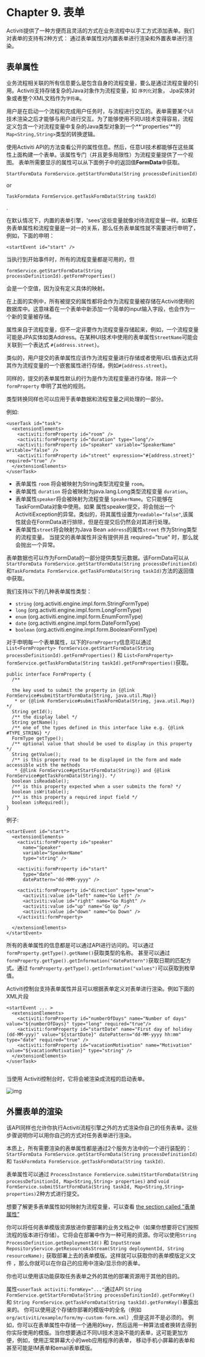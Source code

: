 
# Chapter 9. 表单


Activiti提供了一种方便而且灵活的方式在业务流程中以手工方式添加表单。我们对表单的支持有2种方式： 通过表单属性对内置表单进行渲染和外置表单进行渲染。

## 表单属性

业务流程相关联的所有信息要么是包含自身的流程变量，要么是通过流程变量的引用。Activiti支持存储复杂的Java对象作为流程变量，如 `序列化`对象， Jpa实体对象或者整个XML文档作为`字符串`。

用户是在启动一个流程和完成用户任务时，与流程进行交互的。表单需要某个UI技术渲染之后才能够与用户进行交互。为了能够使用不同UI技术变得容易，流程定义包含一个对流程变量中复杂的Java类型对象到一个**'properties'**的`Map<String,String>`类型的转换逻辑。

使用Activiti API的方法查看公开的属性信息。然后，任意UI技术都能够在这些属性上面构建一个表单。该属性专门（并且更多局限性）为流程变量提供了一个视图。 表单所需要显示的属性可以从下面例子中的返回值**FormData**中获取。

```
StartFormData FormService.getStartFormData(String processDefinitionId)
```

or

```
TaskFormdata FormService.getTaskFormData(String taskId)
```

.

在默认情况下，内置的表单引擎，'sees'这些变量就像对待流程变量一样。如果任务表单属性和流程变量是一对一的关系，那么任务表单属性就不需要进行申明了，例如，下面的申明：

```
<startEvent id="start" />
```

当执行到开始事件时，所有的流程变量都是可用的，但

```
formService.getStartFormData(String processDefinitionId).getFormProperties()
```

会是一个空值，因为没有定义具体的映射。

在上面的实例中，所有被提交的属性都将会作为流程变量被存储在Activiti使用的数据库中。这意味着在一个表单中新添加一个简单的input输入字段，也会作为一个新的变量被存储。

属性来自于流程变量，但不一定非要作为流程变量存储起来，例如，一个流程变量可能是JPA实体如类Address。在某种UI技术中使用的表单属性`StreetName`可能会关联到一个表达式 `#{address.street}`。

类似的，用户提交的表单属性应该作为流程变量进行存储或者使用UEL值表达式将其作为流程变量的一个嵌套属性进行存储，例如`#{address.street}`。

同样的，提交的表单属性默认的行为是作为流程变量进行存储，除非一个 `formProperty` 申明了其他的规则。

类型转换同样也可以应用于表单数据和流程变量之间处理的一部分。

例如:

```
<userTask id="task">
  <extensionElements>
    <activiti:formProperty id="room" />
    <activiti:formProperty id="duration" type="long"/>
    <activiti:formProperty id="speaker" variable="SpeakerName" writable="false" />
    <activiti:formProperty id="street" expression="#{address.street}" required="true" />
  </extensionElements>
</userTask>
```

- 表单属性 `room` 将会被映射为String类型流程变量 `room`。
- 表单属性 `duration` 将会被映射为java.lang.Long类型流程变量 `duration`。
- 表单属性`speaker`将会被映射为流程变量 `SpeakerName`。它只能够在TaskFormData对象中使用。如果 属性speaker提交，将会抛出一个ActivitiException的异常。类似的，将其属性设置为`readable="false"`,该属性就会在FormData进行排除，但是在提交后仍然会对其进行处理。
- 表单属性`street`将会映射为Java Bean `address`的属性`street` 作为String类型的流程变量。 当提交的表单属性并没有提供并且 required="true" 时，那么就会抛出一个异常。

表单数据也可以作为FormData的一部分提供类型元数据。该FormData可以从`StartFormData FormService.getStartFormData(String processDefinitionId)`和`TaskFormdata FormService.getTaskFormData(String taskId)`方法的返回值中获取。

我们支持以下的几种表单属性类型：

- `string` (org.activiti.engine.impl.form.StringFormType)
- `long` (org.activiti.engine.impl.form.LongFormType)
- `enum` (org.activiti.engine.impl.form.EnumFormType)
- `date` (org.activiti.engine.impl.form.DateFormType)
- `boolean` (org.activiti.engine.impl.form.BooleanFormType)

对于申明每一个表单属性，以下的`FormProperty`信息可以通过`List<FormProperty> formService.getStartFormData(String processDefinitionId).getFormProperties()` 和 `List<FormProperty> formService.getTaskFormData(String taskId).getFormProperties()`获取。

```
public interface FormProperty {
  /**

  the key used to submit the property in {@link FormService#submitStartFormData(String, java.util.Map)}
   * or {@link FormService#submitTaskFormData(String, java.util.Map)} */
  String getId();
  /** the display label */
  String getName();
  /** one of the types defined in this interface like e.g. {@link #TYPE_STRING} */
  FormType getType();
  /** optional value that should be used to display in this property */
  String getValue();
  /** is this property read to be displayed in the form and made accessible with the methods
   * {@link FormService#getStartFormData(String)} and {@link FormService#getTaskFormData(String)}. */
  boolean isReadable();
  /** is this property expected when a user submits the form? */
  boolean isWritable();
  /** is this property a required input field */
  boolean isRequired();
}
```

例子:

```
<startEvent id="start">
  <extensionElements>
    <activiti:formProperty id="speaker"
      name="Speaker"
      variable="SpeakerName"
      type="string" />

    <activiti:formProperty id="start"
      type="date"
      datePattern="dd-MMM-yyyy" />

    <activiti:formProperty id="direction" type="enum">
      <activiti:value id="left" name="Go Left" />
      <activiti:value id="right" name="Go Right" />
      <activiti:value id="up" name="Go Up" />
      <activiti:value id="down" name="Go Down" />
    </activiti:formProperty>

  </extensionElements>
</startEvent>
```

所有的表单属性的信息都是可以通过API进行访问的。可以通过 `formProperty.getType().getName()`获取类型的名称。 甚至可以通过 `formProperty.getType().getInformation("datePattern")`获取日期的匹配方式。通过 `formProperty.getType().getInformation("values")`可以获取到枚举值。

Activiti控制台支持表单属性并且可以根据表单定义对表单进行渲染。例如下面的XML片段

```
<startEvent ... >
  <extensionElements>
    <activiti:formProperty id="numberOfDays" name="Number of days" value="${numberOfDays}" type="long" required="true"/>
    <activiti:formProperty id="startDate" name="First day of holiday (dd-MM-yyy)" value="${startDate}" datePattern="dd-MM-yyyy hh:mm" type="date" required="true" />
    <activiti:formProperty id="vacationMotivation" name="Motivation" value="${vacationMotivation}" type="string" />
  </extensionElements>
</userTask>
      
```

当使用 Activiti控制台时，它将会被渲染成流程的启动表单。

![img](./images/forms.explorer.png)



## 外置表单的渲染

该API同样也允许你执行Activiti流程引擎之外的方式渲染你自己的任务表单。这些步骤说明你可以用你自己的方式对任务表单进行渲染。

本质上，所有需要渲染的表单属性都是通过2个服务方法中的一个进行装配的： `StartFormData FormService.getStartFormData(String processDefinitionId)` 和 `TaskFormdata FormService.getTaskFormData(String taskId)`.

表单属性可以通过 `ProcessInstance FormService.submitStartFormData(String processDefinitionId, Map<String,String> properties)` and `void FormService.submitStartFormData(String taskId, Map<String,String> properties)`2种方式进行提交。

想要了解更多表单属性如何映射为流程变量，可以查看 [the section called “表单属性”](http://www.mossle.com/docs/activiti/index.html#formProperties)

你可以将任何表单模版资源放进你要部署的业务文档之中（如果你想要将它们按照流程的版本进行存储）。它将会在部署中作为一种可用的资源。你可以使用`String ProcessDefinition.getDeploymentId()` 和 `InputStream RepositoryService.getResourceAsStream(String deploymentId, String resourceName);` 获取部署上去的表单模版。这样就可以获取你的表单模版定义文件 ，那么你就可以在你自己的应用中渲染/显示你的表单。

你也可以使用该功能获取任务表单之外的其他的部署资源用于其他的目的。

属性`<userTask activiti:formKey="..."`通过API `String FormService.getStartFormData(String processDefinitionId).getFormKey()` 和 `String FormService.getTaskFormData(String taskId).getFormKey()`暴露出来的。 你可以使用这个存储你部署的模版中的全名（例如`org/activiti/example/form/my-custom-form.xml`）,但是这并不是必须的。 例如，你可以在表单属性中存储一个通用的key，然后运用一种算法或者换转去得到你实际使用的模版。当你想要通过不同UI技术渲染不能的表单，这可能更加方便，例如，使用正常屏幕大小的web应用程序的表单， 移动手机小屏幕的表单和甚至可能是IM表单和email表单模版。
